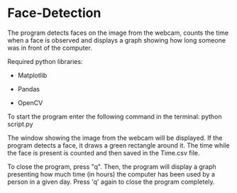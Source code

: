 # Face-Detection
The program detects faces on the image from the webcam, counts the time when a face is observed and displays a graph showing how long someone was in front of the computer.

Required python libraries:

* Matplotlib

* Pandas

* OpenCV

To start the program enter the following command in the terminal:
python script.py

The window showing the image from the webcam will be displayed. If the program detects a face, it draws a green rectangle around it. The time while the face is present is counted and then saved in the Time.csv file. 

To close the program, press "q". Then, the program will display a graph presenting how much time (in hours) the computer has been used by a person in a given day. Press 'q' again to close the program completely.
	
